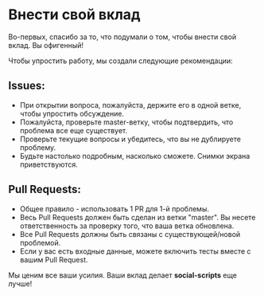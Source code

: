 # Внести свой вклад
Во-первых, спасибо за то, что подумали о том, чтобы внести свой вклад. Вы офигенный!

Чтобы упростить работу, мы создали следующие рекомендации:

## Issues:

* При открытии вопроса, пожалуйста, держите его в одной ветке, чтобы упростить обсуждение.
* Пожалуйста, проверьте master-ветку, чтобы подтвердить, что проблема все еще существует.
* Проверьте текущие вопросы и убедитесь, что вы не дублируете проблему.
* Будьте настолько подробным, насколько сможете. Снимки экрана приветствуются.

## Pull Requests:

* Общее правило - использовать 1 PR для 1-й проблемы.
* Весь Pull Requests должен быть сделан из ветки "master". Вы несете ответственность за проверку того, что ваша ветка обновлена.
* Все Pull Requests должны быть связаны с существующей/новой проблемой.
* Если у вас есть входные данные, можете включить тесты вместе с вашим Pull Request.

Мы ценим все ваши усилия. Ваши вклад делает **social-scripts** еще лучше!
